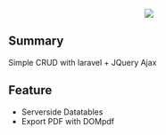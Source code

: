 <p align="center"><img src="https://laravel.com/assets/img/components/logo-laravel.svg"></p>

## Summary

Simple CRUD with laravel + JQuery Ajax

## Feature
- Serverside Datatables
- Export PDF with DOMpdf
